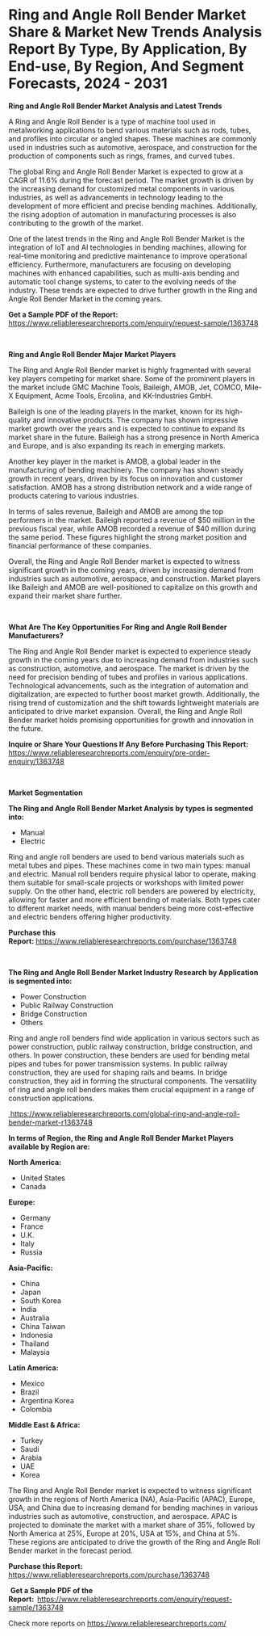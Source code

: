 <p><h1>Ring and Angle Roll Bender Market Share & Market New Trends Analysis Report By Type, By Application, By End-use, By Region, And Segment Forecasts, 2024 - 2031</h1></p><p><strong>Ring and Angle Roll Bender Market Analysis and Latest Trends</strong></p>
<p><p>A Ring and Angle Roll Bender is a type of machine tool used in metalworking applications to bend various materials such as rods, tubes, and profiles into circular or angled shapes. These machines are commonly used in industries such as automotive, aerospace, and construction for the production of components such as rings, frames, and curved tubes.</p><p>The global Ring and Angle Roll Bender Market is expected to grow at a CAGR of 11.6% during the forecast period. The market growth is driven by the increasing demand for customized metal components in various industries, as well as advancements in technology leading to the development of more efficient and precise bending machines. Additionally, the rising adoption of automation in manufacturing processes is also contributing to the growth of the market.</p><p>One of the latest trends in the Ring and Angle Roll Bender Market is the integration of IoT and AI technologies in bending machines, allowing for real-time monitoring and predictive maintenance to improve operational efficiency. Furthermore, manufacturers are focusing on developing machines with enhanced capabilities, such as multi-axis bending and automatic tool change systems, to cater to the evolving needs of the industry. These trends are expected to drive further growth in the Ring and Angle Roll Bender Market in the coming years.</p></p>
<p><strong>Get a Sample PDF of the Report:&nbsp;</strong> <a href="https://www.reliableresearchreports.com/enquiry/request-sample/1363748">https://www.reliableresearchreports.com/enquiry/request-sample/1363748</a></p>
<p>&nbsp;</p>
<p><strong>Ring and Angle Roll Bender Major Market Players</strong></p>
<p><p>The Ring and Angle Roll Bender market is highly fragmented with several key players competing for market share. Some of the prominent players in the market include GMC Machine Tools, Baileigh, AMOB, Jet, COMCO, Mile-X Equipment, Acme Tools, Ercolina, and KK-Industries GmbH.</p><p>Baileigh is one of the leading players in the market, known for its high-quality and innovative products. The company has shown impressive market growth over the years and is expected to continue to expand its market share in the future. Baileigh has a strong presence in North America and Europe, and is also expanding its reach in emerging markets.</p><p>Another key player in the market is AMOB, a global leader in the manufacturing of bending machinery. The company has shown steady growth in recent years, driven by its focus on innovation and customer satisfaction. AMOB has a strong distribution network and a wide range of products catering to various industries.</p><p>In terms of sales revenue, Baileigh and AMOB are among the top performers in the market. Baileigh reported a revenue of $50 million in the previous fiscal year, while AMOB recorded a revenue of $40 million during the same period. These figures highlight the strong market position and financial performance of these companies.</p><p>Overall, the Ring and Angle Roll Bender market is expected to witness significant growth in the coming years, driven by increasing demand from industries such as automotive, aerospace, and construction. Market players like Baileigh and AMOB are well-positioned to capitalize on this growth and expand their market share further.</p></p>
<p>&nbsp;</p>
<p><strong>What Are The Key Opportunities For Ring and Angle Roll Bender Manufacturers?</strong></p>
<p><p>The Ring and Angle Roll Bender market is expected to experience steady growth in the coming years due to increasing demand from industries such as construction, automotive, and aerospace. The market is driven by the need for precision bending of tubes and profiles in various applications. Technological advancements, such as the integration of automation and digitalization, are expected to further boost market growth. Additionally, the rising trend of customization and the shift towards lightweight materials are anticipated to drive market expansion. Overall, the Ring and Angle Roll Bender market holds promising opportunities for growth and innovation in the future.</p></p>
<p><strong>Inquire or Share Your Questions If Any Before Purchasing This Report:</strong> <a href="https://www.reliableresearchreports.com/enquiry/pre-order-enquiry/1363748">https://www.reliableresearchreports.com/enquiry/pre-order-enquiry/1363748</a></p>
<p>&nbsp;</p>
<p><strong>Market Segmentation</strong></p>
<p><strong>The Ring and Angle Roll Bender Market Analysis by types is segmented into:</strong></p>
<p><ul><li>Manual</li><li>Electric</li></ul></p>
<p><p>Ring and angle roll benders are used to bend various materials such as metal tubes and pipes. These machines come in two main types: manual and electric. Manual roll benders require physical labor to operate, making them suitable for small-scale projects or workshops with limited power supply. On the other hand, electric roll benders are powered by electricity, allowing for faster and more efficient bending of materials. Both types cater to different market needs, with manual benders being more cost-effective and electric benders offering higher productivity.</p></p>
<p><strong>Purchase this Report:&nbsp;</strong><a href="https://www.reliableresearchreports.com/purchase/1363748">https://www.reliableresearchreports.com/purchase/1363748</a></p>
<p>&nbsp;</p>
<p><strong>The Ring and Angle Roll Bender Market Industry Research by Application is segmented into:</strong></p>
<p><ul><li>Power Construction</li><li>Public Railway Construction</li><li>Bridge Construction</li><li>Others</li></ul></p>
<p><p>Ring and angle roll benders find wide application in various sectors such as power construction, public railway construction, bridge construction, and others. In power construction, these benders are used for bending metal pipes and tubes for power transmission systems. In public railway construction, they are used for shaping rails and beams. In bridge construction, they aid in forming the structural components. The versatility of ring and angle roll benders makes them crucial equipment in a range of construction applications.</p></p>
<p><a href="https://www.reliableresearchreports.com/global-ring-and-angle-roll-bender-market-r1363748">&nbsp;https://www.reliableresearchreports.com/global-ring-and-angle-roll-bender-market-r1363748</a></p>
<p><strong>In terms of Region, the Ring and Angle Roll Bender Market Players available by Region are:</strong></p>
<p>
    <p> <strong> North America: </strong>
        <ul>
            <li>United States</li>
            <li>Canada</li>
        </ul>
        </p> 
    <p> <strong> Europe: </strong>
        <ul>
            <li>Germany</li>
            <li>France</li>
            <li>U.K.</li>
            <li>Italy</li>
            <li>Russia</li>
        </ul>
        </p> 
    <p> <strong> Asia-Pacific: </strong>
        <ul>
            <li>China</li>
            <li>Japan</li>
            <li>South Korea</li>
            <li>India</li>
            <li>Australia</li>
            <li>China Taiwan</li>
            <li>Indonesia</li>
            <li>Thailand</li>
            <li>Malaysia</li>
        </ul>
        </p> 
    <p> <strong> Latin America: </strong>
        <ul>
            <li>Mexico</li>
            <li>Brazil</li>
            <li>Argentina Korea</li>
            <li>Colombia</li>
        </ul>
        </p> 
    <p> <strong> Middle East & Africa: </strong>
        <ul>
            <li>Turkey</li>
            <li>Saudi</li>
            <li>Arabia</li>
            <li>UAE</li>
            <li>Korea</li>
        </ul>
    </p>
    </p>
<p><p>The Ring and Angle Roll Bender market is expected to witness significant growth in the regions of North America (NA), Asia-Pacific (APAC), Europe, USA, and China due to increasing demand for bending machines in various industries such as automotive, construction, and aerospace. APAC is projected to dominate the market with a market share of 35%, followed by North America at 25%, Europe at 20%, USA at 15%, and China at 5%. These regions are anticipated to drive the growth of the Ring and Angle Roll Bender market in the forecast period.</p></p>
<p><strong>Purchase this Report: </strong><a href="https://www.reliableresearchreports.com/purchase/1363748">https://www.reliableresearchreports.com/purchase/1363748</a></p>
<p>&nbsp;<strong>Get a Sample PDF of the Report:&nbsp;&nbsp;</strong><a href="https://www.reliableresearchreports.com/enquiry/request-sample/1363748">https://www.reliableresearchreports.com/enquiry/request-sample/1363748</a></p>
<p><strong></strong></p>
<p>Check more reports on <a href="https://www.reliableresearchreports.com/">https://www.reliableresearchreports.com/</a></p>